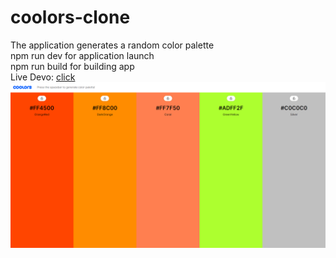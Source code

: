 # coolors-clone
The application generates a random color palette  
npm run dev for application launch  
npm run build for building app  
Live Devo: [click](https://coolors-clone-delta.vercel.app/)  
![program image](./app_image.png)